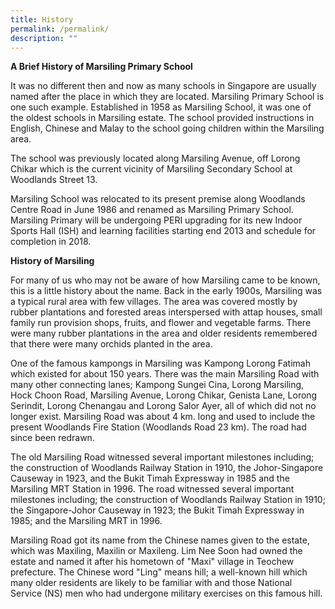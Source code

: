 ```yaml
---
title: History
permalink: /permalink/
description: ""
---
```



**A Brief History of Marsiling Primary School**

It was no different then and now as many schools in Singapore are usually named after the place in which they are located. Marsiling Primary School is one such example. Established in 1958 as Marsiling School, it was one of the oldest schools in Marsiling estate. The school provided instructions in English, Chinese and Malay to the school going children within the Marsiling area.

The school was previously located along Marsiling Avenue, off Lorong Chikar which is the current vicinity of Marsiling Secondary School at Woodlands Street 13.

Marsiling School was relocated to its present premise along Woodlands Centre Road in June 1986 and renamed as Marsiling Primary School. Marsiling Primary will be undergoing PERI upgrading for its new Indoor Sports Hall (ISH) and learning facilities starting end 2013 and schedule for completion in 2018.

**History of Marsiling**

For many of us who may not be aware of how Marsiling came to be known, this is a little history about the name. Back in the early 1900s, Marsiling was a typical rural area with few villages. The area was covered mostly by rubber plantations and forested areas interspersed with attap houses, small family run provision shops, fruits, and flower and vegetable farms. There were many rubber plantations in the area and older residents remembered that there were many orchids planted in the area.

One of the famous kampongs in Marsiling was Kampong Lorong Fatimah which existed for about 150 years. There was the main Marsiling Road with many other connecting lanes; Kampong Sungei Cina, Lorong Marsiling, Hock Choon Road, Marsiling Avenue, Lorong Chikar, Genista Lane, Lorong Serindit, Lorong Chenangau and Lorong Salor Ayer, all of which did not no longer exist. Marsiling Road was about 4 km. long and used to include the present Woodlands Fire Station (Woodlands Road 23 km). The road had since been redrawn.

The old Marsiling Road witnessed several important milestones including; the construction of Woodlands Railway Station in 1910, the Johor-Singapore Causeway in 1923, and the Bukit Timah Expressway in 1985 and the Marsiling MRT Station in 1996. The road witnessed several important milestones including; the construction of Woodlands Railway Station in 1910; the Singapore-Johor Causeway in 1923; the Bukit Timah Expressway in 1985; and the Marsiling MRT in 1996.

Marsiling Road got its name from the Chinese names given to the estate, which was Maxiling, Maxilin or Maxileng. Lim Nee Soon had owned the estate and named it after his hometown of "Maxi" village in Teochew prefecture. The Chinese word "Ling" means hill; a well-known hill which many older residents are likely to be familiar with and those National Service (NS) men who had undergone military exercises on this famous hill.
